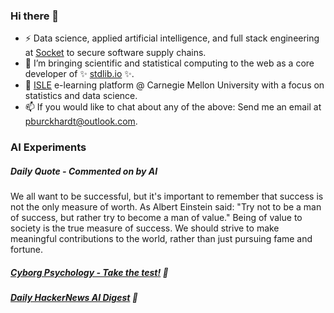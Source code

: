 ### Hi there 👋

-   ⚡ Data science, applied artificial intelligence, and full stack engineering at [Socket](https://socket.dev) to secure software supply chains.
-   🔭 I’m bringing scientific and statistical computing to the web as a core developer of ✨ [stdlib.io](https://stdlib.io) ✨.
-   📖 [ISLE](https://stat.cmu.edu/isle) e-learning platform @ Carnegie Mellon University with a focus on statistics and data science.
-   📫 If you would like to chat about any of the above: Send me an email at [pburckhardt@outlook.com](mailto:pburckhardt@outlook.com).

### AI Experiments

##### Daily Quote - Commented on by AI

<!-- <quote> -->

We all want to be successful, but it's important to remember that success is not the only measure of worth. As Albert Einstein said: "Try not to be a man of success, but rather try to become a man of value." Being of value to society is the true measure of success. We should strive to make meaningful contributions to the world, rather than just pursuing fame and fortune.

<!-- </quote> -->

##### [Cyborg Psychology - Take the test!](http://cyborg-psychology.com/) 🚀 
##### [Daily HackerNews AI Digest](https://ai-digest.vercel.app/) :brain:
